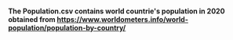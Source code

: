 #### The Population.csv contains world countrie's population in 2020 obtained from https://www.worldometers.info/world-population/population-by-country/
